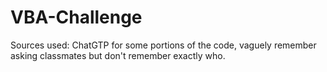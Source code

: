 # VBA-Challenge

Sources used: ChatGTP for some portions of the code, vaguely remember asking classmates but don't remember exactly who.
